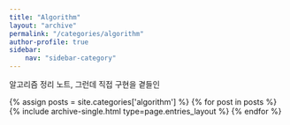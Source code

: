 ```yaml
---
title: "Algorithm"
layout: "archive"
permalink: "/categories/algorithm"
author-profile: true
sidebar:
    nav: "sidebar-category"
---
```

알고리즘 정리 노트, 그런데 직접 구현을 곁들인

{% assign posts = site.categories['algorithm'] %}
{% for post in posts %} {% include archive-single.html type=page.entries_layout %} {% endfor %}
